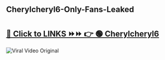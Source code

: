 
 ## Cherylcheryl6-Only-Fans-Leaked

# <h2><a href="https://clipsfans.com/Cherylcheryl6&ref=git">🔗 Click to LINKS ⏩⏩ 👉 🟢 Cherylcheryl6 </a></h2>

<a href="https://clipsfans.com/Cherylcheryl6&ref=git" rel="nofollow" data-target="animated-image.originalLink"><img src="https://i.ibb.co.com/xMMVF88/686577567.gif" alt="Viral Video Original" style="max-width: 100%; display: inline-block;" data-target="animated-image.originalImage"></a>
